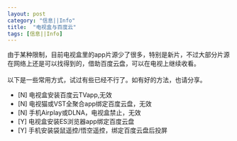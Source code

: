 ```yaml
---
layout: post
category: "信息||Info"
title:  "电视盒与百度云"
tags: [信息||Info]
---
```

由于某种限制，目前电视盒里的app片源少了很多，特别是新片，不过大部分片源在网络上还是可以找得到的，借助百度云盘，可以在电视上继续收看。<BR><BR>
以下是一些常用方式，试过有些已经不行了。如有好的方法，也请分享。<BR>
- [N] 电视盒安装百度云TVapp,无效<BR>    
- [N] 电视猫或VST全聚合app绑定百度云盘，无效<BR>
- [N] 手机Airplay或DLNA，电视盒禁止，无效<BR>
- [Y] 电视盒安装ES浏览器app绑定百度云盘<BR>
- [Y] 手机安装袋鼠遥控/悟空遥控，绑定百度云盘后投屏
